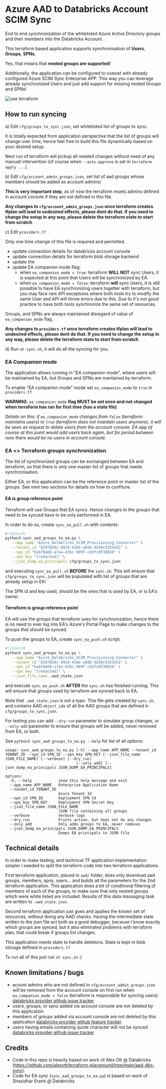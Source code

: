 # Azure AAD to Databricks Account SCIM Sync

End to end synchronization of the whitelisted Azure Active Directory groups and their members into the Databricks Account.

This terraform based application supports synchronisation of **Users**, **Groups**, **SPNs**. 

Yes, that means that **nested groups are supported**!

Additionally, the application can be configured to coexist with already configured Azure SCIM Sync Enterprise APP. This way you can leverage already synchronized Users and just add support for missing nested Groups and SPNs!

![use terraform](./docs/use_terraform.png)

## How to run syncing

a) Edit `cfg/groups_to_sync.json`, set whitelisted list of groups to sync.

  It is totally expected from application perspective that the list of groups will change over time, hence feel free to build this file dynamically based on your desired setup. 

  Next run of terraform will pickup all needed changes without need of any manuall intervention (of course when `--auto-approve` is set in `terraform apply ...`).

b) Edit `cfg/account_admin_groups.json`, set list of aad groups whose members should be added as account admins/

**This is very important step**, as of now the terraform resets admins defined in account console if they are not defined in this file. 

**Any changes to `cfg/account_admin_groups.json` once terraform creates tfplan will lead to undesired effects, please dont do that. If you need to change the setup in any way, please delete the terraform state to start from scratch**

c) Edit `providers.tf`

Only one time change of this file is required and permitted.

- update connection details for databricks account console
- update connection details for terraform blob storage backend
- update the 
- update EA companion mode flag:
  - when `ea_companion_mode = true`: terraform **WILL NOT** sync Users, it is expected at this point that Users will be synchronized by EA.
  - when `ea_companion_mode = false`: terraform **will** sync Users, it is still possible to have EA synchronizing users togetter with terraform, but you may face rare API exceptions where both tools try to modify the same User and API will throw errors due to this. Due to it's not good practice to have both tools synchronize the same set of resources.
  
Groups, and SPNs are always maintained disregard of value of `ea_companion_mode` flag.

**Any changes to `providers.tf` once terraform creates tfplan will lead to undesired effects, please dont do that. If you need to change the setup in any way, please delete the terraform state to start from scratch**

d) Run `sh sync.sh`, it will do all the syncing for you.

### EA Companion mode

The application allows running in "EA companion mode", where users will be maintained by EA, but Groups and SPNs are mantained by terraform.

To enable "EA companion mode" mode set `ea_companion_mode` to `true` in `providers.tf`

**WARNING**: `ea_companion_mode` **flag MUST be set once and not changed when terraform has ran for first time (has a state file)**

*Details on this:
if `ea_companion_mode` changes from `false` (terraform maintains users) to `true` (terraform does not maintain users anymore). it will be seen as request to delete users from the account console. EA app of course at this point would add users back again, but for period between runs there would be no users in account console.*

### EA <> Terraform groups synchronization

The list of synchronized groups can be exchanged between EA and terraform, so that there is only one master list of groups that needs synchronisation.

Either EA, or this application can be the reference point or master list of the groups. See next two sections for details on how to confiture.

#### EA is group reference point

Terraform will use Groups that EA syncs. Hence changes to the groups that need to be synced have to be only performed in EA.

In order to do so, create `sync_ea_pull.sh` with contents:

```bash
#!/bin/sh
python3 sync_aad_groups_to_ea.py \
   --app_name "Azure_Databricks_SCIM_Provisioning_Connector" \
   --tenant_id "83d7850c-d919-43de-a8dd-dd30c5353e52" \
   --spn_id "bab70a68-a7aa-43bc-909f-cd3fc8f38026" \
   --spn_key "[redacted]" \
   --json_dump_ea_principals cfg/groups_to_sync.json
```

and executing `sync_ea_pull.sh` **BEFORE** the `sync.sh`. This will ensure that `cfg/groups_to_sync.json` will be populated with list of groups that are already setup in EA!

The SPN id and key used, should be the ones that is used by EA, or is EA's owner.

#### Terraform is group reference point

EA will use the groups that terraform uses for synchronization, hence there is no need to ever log into EA's Azure's Portal Page to make changes to the groups that should be synced.

To push the groups to EA, create `sync_ea_push.sh` script:

```bash
#!/bin/sh
python3 sync_aad_groups_to_ea.py \
   --app_name "Azure_Databricks_SCIM_Provisioning_Connector" \
   --tenant_id "83d7850c-d919-43de-a8dd-dd30c5353e52" \
   --spn_id "bab70a68-a7aa-43bc-909f-cd3fc8f38026" \
   --spn_key "[redacted]" \
   --json_file_name .aad_state.json
```

and execute `sync_ea_push.sh` **AFTER** the `sync.sh` has finished running. This will ensure that groups used by terraform are synced back to EA.

Note that `.aad_state.json` is not a typo. This file gets created by `sync.sh`, and contains AAD `object_id`s of all the AAD groups that are defined in `cfg/groups_to_sync.json`. 

For testing you can add `--dry-run` parameter to simulate group changes, or `--only-add` parameter to ensure that groups will be added, never removed from EA, or both.

See `python3 sync_aad_groups_to_ea.py --help` for list of all options:

```shell
usage: sync_aad_groups_to_ea.py [-h] --app_name APP_NAME --tenant_id TENANT_ID --spn_id SPN_ID --spn_key SPN_KEY [--json_file_name JSON_FILE_NAME] [--verbose] [--dry_run]
                                [--only_add] [--json_dump_ea_principals JSON_DUMP_EA_PRINCIPALS]

options:
  -h, --help            show this help message and exit
  --app_name APP_NAME   Enterprise Application Name
  --tenant_id TENANT_ID
                        Azure Tenant Id
  --spn_id SPN_ID       Deployment SPN Id
  --spn_key SPN_KEY     Deployment SPN Secret Key
  --json_file_name JSON_FILE_NAME
                        JSON file containing all groups
  --verbose             Verbose logs
  --dry_run             Prints action, but does not do any changes
  --only_add            Only adds groups to EA, never removes
  --json_dump_ea_principals JSON_DUMP_EA_PRINCIPALS
                        Dumps EA principals to JSON file
```

## Technical details

In order to make testing, and technical TF application implementation simpler I needed to split the terraform code into two terraform applications.

First terraform application, placed in `aad/` folder, does only download aad groups, members, spns, users… and builds all the parameters for the 2nd terraform application. This application does a bit of conditional filtering of members of each of the groups, to make sure that only nested groups which were white listed are included. Results of this data massaging task are written to `.aad_state.json`. 

Second terraform application just goes and applies the known set of resources, without doing any AAD checks. Having the intermediate state written to the json file act both as a good debugger, because I know exactly which groups are synced, but it also eliminated problems with terraform plan, that could break if groups list changes.

This application needs state to handle deletions. State is kept in blob storage defined in `providers.tf`

To run all of this just run `sh sync.sh` :)

## Known limitations / bugs

- acount admins who are not defined in `cfg/account_admin_groups.json` will be removed from the account console on first run when `ea_companion_mode = false` (terraform is responsbile for syncing users)
  [databricks provider github issue tracker](https://github.com/databricks/terraform-provider-databricks/issues/2648)
- users, groups, or spns added via account console are not deleted by this application
- members of groups added via account console are not deleted by this application
  [databricks provider github feature tracker](https://github.com/databricks/terraform-provider-databricks/issues/2645)
- users having emails containing quote character will not be synced
  [databricks provider github issue tracker](https://github.com/databricks/terraform-provider-databricks/issues/2646)

## Credits

- Code in this repo is heavily based on work of Alex Ott @ Databricks (https://github.com/alexott/terraform-playground/tree/main/aad-dbx-sync).
- Code for EA sync (`sync_aad_groups_to_ea.py`) is based on work of Shasidhar Eranti @ Databricks
